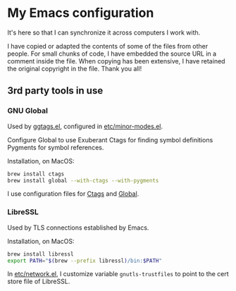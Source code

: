 # My Emacs configuration

It's here so that I can synchronize it across computers I work with.

I have copied or adapted the contents of some of the files from other
people. For small chunks of code, I have embedded the source URL in a
comment inside the file. When copying has been extensive, I have
retained the original copyright in the file. Thank you all!

## 3rd party tools in use

### GNU Global

Used by [ggtags.el][ggtags.el], configured in
[etc/minor-modes.el][etc-minor-modes.el].

Configure Global to use Exuberant Ctags for finding symbol definitions
Pygments for symbol references.

Installation, on MacOS:

``` bash
brew install ctags
brew install global --with-ctags --with-pygments
```

I use configuration files for [Ctags][conf-ctags] and
[Global][conf-globalrc].

### LibreSSL

Used by TLS connections established by Emacs.

Installation, on MacOS:

``` bash
brew install libressl
export PATH="$(brew --prefix libressl)/bin:$PATH"
```

In [etc/network.el][etc-network.el], I customize variable
`gnutls-trustfiles` to point to the cert store file of LibreSSL.

[conf-ctags]: https://github.com/tkareine/dotfiles/blob/master/.ctags
[conf-globalrc]: https://github.com/tkareine/dotfiles/blob/master/.globalrc
[etc-minor-modes.el]: etc/minor-modes.el
[etc-network.el]: etc/network.el
[ggtags.el]: https://github.com/leoliu/ggtags

